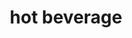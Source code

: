---
layout: food&drink
title: hot beverage
emoji: hot_beverage
permalink: ☕.html
image: assets/img/3moji/hot_beverage.png
---